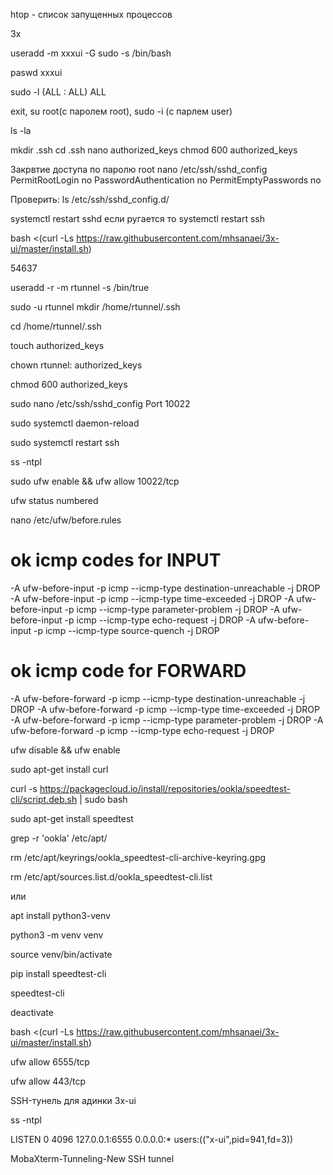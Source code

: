 htop -  список запущенных процессов


3x

useradd -m xxxui -G sudo -s /bin/bash

paswd xxxui 


sudo -l
(ALL : ALL) ALL

exit, su root(с паролем root), sudo -i (с парлем user)

ls -la

mkdir .ssh
cd .ssh
nano authorized_keys
chmod 600 authorized_keys

Закрвтие доступа по паролю root
nano /etc/ssh/sshd_config
PermitRootLogin no
PasswordAuthentication no
PermitEmptyPasswords no

Проверить: ls /etc/ssh/sshd_config.d/

systemctl restart sshd
если ругается то
systemctl restart ssh

bash <(curl -Ls https://raw.githubusercontent.com/mhsanaei/3x-ui/master/install.sh)

54637

useradd -r -m rtunnel -s /bin/true

sudo -u rtunnel mkdir /home/rtunnel/.ssh


cd /home/rtunnel/.ssh

touch authorized_keys

chown rtunnel: authorized_keys

chmod 600 authorized_keys

sudo nano /etc/ssh/sshd_config
Port 10022

sudo systemctl daemon-reload

sudo systemctl restart ssh

ss -ntpl

sudo ufw enable && ufw allow 10022/tcp

ufw status numbered

nano /etc/ufw/before.rules

# ok icmp codes for INPUT
-A ufw-before-input -p icmp --icmp-type destination-unreachable -j DROP
-A ufw-before-input -p icmp --icmp-type time-exceeded -j DROP
-A ufw-before-input -p icmp --icmp-type parameter-problem -j DROP
-A ufw-before-input -p icmp --icmp-type echo-request -j DROP
-A ufw-before-input -p icmp --icmp-type source-quench -j DROP

# ok icmp code for FORWARD
-A ufw-before-forward -p icmp --icmp-type destination-unreachable -j DROP
-A ufw-before-forward -p icmp --icmp-type time-exceeded -j DROP
-A ufw-before-forward -p icmp --icmp-type parameter-problem -j DROP
-A ufw-before-forward -p icmp --icmp-type echo-request -j DROP

ufw disable && ufw enable

sudo apt-get install curl

curl -s https://packagecloud.io/install/repositories/ookla/speedtest-cli/script.deb.sh | sudo bash

sudo apt-get install speedtest

grep -r 'ookla' /etc/apt/

rm /etc/apt/keyrings/ookla_speedtest-cli-archive-keyring.gpg

rm /etc/apt/sources.list.d/ookla_speedtest-cli.list

или

apt install python3-venv

python3 -m venv venv

source venv/bin/activate

pip install speedtest-cli

speedtest-cli

deactivate


bash <(curl -Ls https://raw.githubusercontent.com/mhsanaei/3x-ui/master/install.sh)

ufw allow 6555/tcp

ufw allow 443/tcp

SSH-тунель для адинки 3x-ui

ss -ntpl

LISTEN 0      4096       127.0.0.1:6555         0.0.0.0:*     users:(("x-ui",pid=941,fd=3))

MobaXterm-Tunneling-New SSH tunnel


